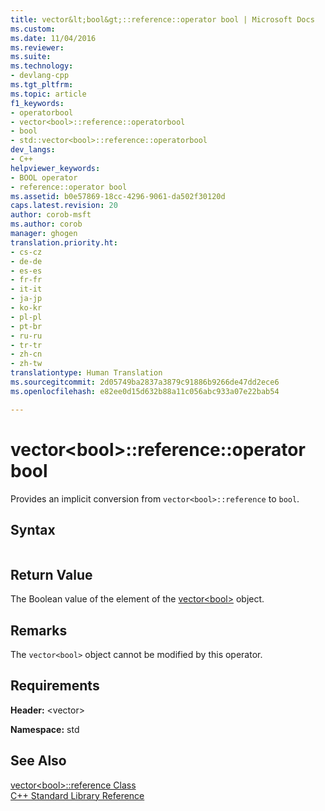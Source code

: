 ```yaml
---
title: vector&lt;bool&gt;::reference::operator bool | Microsoft Docs
ms.custom: 
ms.date: 11/04/2016
ms.reviewer: 
ms.suite: 
ms.technology:
- devlang-cpp
ms.tgt_pltfrm: 
ms.topic: article
f1_keywords:
- operatorbool
- vector<bool>::reference::operatorbool
- bool
- std::vector<bool>::reference::operatorbool
dev_langs:
- C++
helpviewer_keywords:
- BOOL operator
- reference::operator bool
ms.assetid: b0e57869-18cc-4296-9061-da502f30120d
caps.latest.revision: 20
author: corob-msft
ms.author: corob
manager: ghogen
translation.priority.ht:
- cs-cz
- de-de
- es-es
- fr-fr
- it-it
- ja-jp
- ko-kr
- pl-pl
- pt-br
- ru-ru
- tr-tr
- zh-cn
- zh-tw
translationtype: Human Translation
ms.sourcegitcommit: 2d05749ba2837a3879c91886b9266de47dd2ece6
ms.openlocfilehash: e82ee0d15d632b88a11c056abc933a07e22bab54

---
```

# vector&lt;bool&gt;::reference::operator bool
Provides an implicit conversion from `vector<bool>::reference` to `bool`.  
  
## Syntax  
  
```  operator bool() const;
```  
  
## Return Value  
 The Boolean value of the element of the [vector\<bool>](../standard-library/vector-bool-class.md) object.  
  
## Remarks  
 The `vector<bool>` object cannot be modified by this operator.  
  
## Requirements  
 **Header:** \<vector>  
  
 **Namespace:** std  
  
## See Also  
 [vector\<bool>::reference Class](../standard-library/vector-bool-reference-class.md)   
 [C++ Standard Library Reference](../standard-library/cpp-standard-library-reference.md)




<!--HONumber=Jan17_HO2-->


